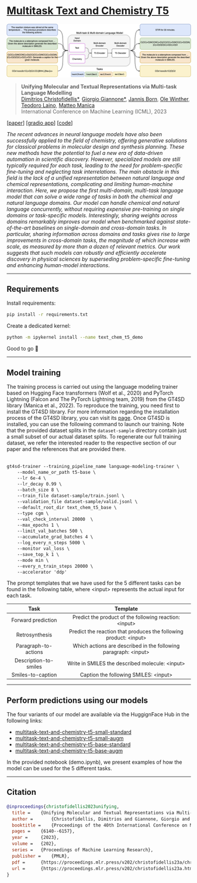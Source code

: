 # [Multitask Text and Chemistry T5](https://proceedings.mlr.press/v202/christofidellis23a.html)

![clm](https://github.com/GT4SD/multitask_text_and_chemistry_t5/blob/main/assets/clm_pipeline.png)

> **Unifying Molecular and Textual Representations via Multi-task Language Modelling**   
> [Dimitrios Christofidellis*](https://researcher.watson.ibm.com/researcher/view.php?person=zurich-DIC), [Giorgio Giannone*](https://georgosgeorgos.github.io/), [Jannis Born](https://research.ibm.com/people/jannis-born), [Ole Winther](https://olewinther.github.io), [Teodoro Laino](https://research.ibm.com/people/teodoro-laino), [Matteo Manica](https://research.ibm.com/people/matteo-manica)  
> International Conference on Machine Learning (ICML), 2023

[[paper](https://proceedings.mlr.press/v202/christofidellis23a.html)]
[[gradio app](https://huggingface.co/spaces/GT4SD/multitask-text-and-chemistry-t5)]
[[code](https://github.com/GT4SD/multitask_text_and_chemistry_t5)]


*The recent advances in neural language models have also been successfully applied to the field of chemistry, offering generative solutions for classical problems in molecular design and synthesis planning. These new methods have the potential to fuel a new era of data-driven automation in scientific discovery. However, specialized models are still typically required for each task, leading to the need for problem-specific fine-tuning and neglecting task interrelations. The main obstacle in this field is the lack of a unified representation between natural language and chemical representations, complicating and limiting human-machine interaction.
Here, we propose the first multi-domain, multi-task language model that can solve a wide range of tasks in both the chemical and natural language domains. Our model can handle chemical and natural language concurrently, without requiring expensive pre-training on single domains or task-specific models. Interestingly, sharing weights across domains remarkably improves our model when benchmarked against state-of-the-art baselines on single-domain and cross-domain tasks. In particular, sharing information across domains and tasks gives rise to large improvements in cross-domain tasks, the magnitude of which increase with scale, as measured by more than a dozen of relevant metrics. Our work suggests that such models can robustly and efficiently accelerate discovery in physical sciences by superseding problem-specific fine-tuning and enhancing human-model interactions*.




---------
## Requirements

Install requirements:

```sh
pip install -r requirements.txt
```

Create a dedicated kernel:

```sh
python -m ipykernel install --name text_chem_t5_demo
```

Good to go :rocket:

---------
## Model training

The training process is carried out using the language modeling trainer based on Hugging Face transformers (Wolf et al., 2020) and PyTorch Lightning (Falcon
and The PyTorch Lightning team, 2019) from the GT4SD library (Manica et al., 2022). To reproduce the training, you need first to install the GT4SD library. For more information regarding the installation process of the GT4SD library, you can visit its [page](https://github.com/GT4SD/gt4sd-core). Once GT4SD is installed, you can use the following command to launch our training. Note that the provided dataset splits in the `dataset-sample` directory contain just a small subset of our actual dataset splits.
To regenerate our full training dataset, we refer the interested reader to the respective section of our paper and the references that are provided there.

```buildoutcfg

gt4sd-trainer --training_pipeline_name language-modeling-trainer \
    --model_name_or_path t5-base \
    --lr 6e-4 \
    --lr_decay 0.99 \
    --batch_size 8 \
    --train_file dataset-sample/train.jsonl \
    --validation_file dataset-sample/valid.jsonl \
    --default_root_dir text_chem_t5_base \
    --type cgm \
    --val_check_interval 20000  \
    --max_epochs 1 \
    --limit_val_batches 500 \
    --accumulate_grad_batches 4 \
    --log_every_n_steps 5000 \
    --monitor val_loss \
    --save_top_k 1 \
    --mode min \
    --every_n_train_steps 20000 \
    --accelerator 'ddp' 

```

The prompt templates that we have used for the 5 different tasks can be found in the following table, where \<input> represents the actual input for each task. 

|          Task         |                              Template                             |
|:---------------------:|:-----------------------------------------------------------------:|
|   Forward prediction  |       Predict the product of the following reaction: \<input>      |
|     Retrosynthesis    | Predict the reaction that produces the following product: \<input> |
|  Paragraph-to-actions |  Which actions are described in the following paragraph: \<input>  |
| Description-to-smiles |          Write in SMILES the described molecule: \<input>          |
|   Smiles-to-caption   |               Caption the following SMILES: \<input>               |

---------
## Perform predictions using our models

The four variants of our model are available via the HuggignFace Hub in the following links: 

* [multitask-text-and-chemistry-t5-small-standard](https://huggingface.co/GT4SD/multitask-text-and-chemistry-t5-small-standard)  
* [multitask-text-and-chemistry-t5-small-augm](https://huggingface.co/GT4SD/multitask-text-and-chemistry-t5-small-augm) 
* [multitask-text-and-chemistry-t5-base-standard](https://huggingface.co/GT4SD/multitask-text-and-chemistry-t5-base-standard)  
* [multitask-text-and-chemistry-t5-base-augm](https://huggingface.co/GT4SD/multitask-text-and-chemistry-t5-base-augm) 

In the provided notebook (demo.ipynb), we present examples of how the model can be used for the 5 different tasks.  


---------

## Citation

```bibtex
@inproceedings{christofidellis2023unifying,
  title = 	 {Unifying Molecular and Textual Representations via Multi-task Language Modelling},
  author =       {Christofidellis, Dimitrios and Giannone, Giorgio and Born, Jannis and Winther, Ole and Laino, Teodoro and Manica, Matteo},
  booktitle = 	 {Proceedings of the 40th International Conference on Machine Learning},
  pages = 	 {6140--6157},
  year = 	 {2023},
  volume = 	 {202},
  series = 	 {Proceedings of Machine Learning Research},
  publisher =    {PMLR},
  pdf = 	 {https://proceedings.mlr.press/v202/christofidellis23a/christofidellis23a.pdf},
  url = 	 {https://proceedings.mlr.press/v202/christofidellis23a.html},
}
```
